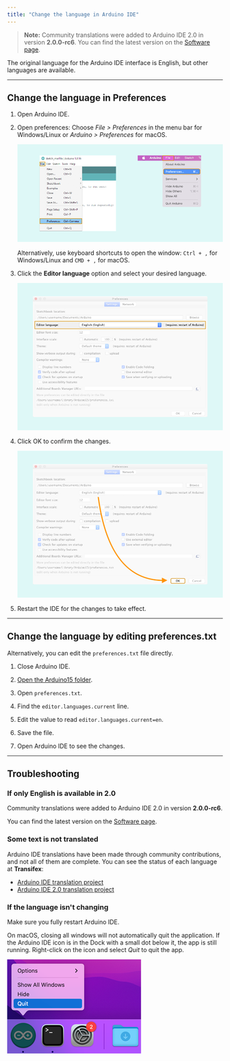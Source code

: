 ```yaml
---
title: "Change the language in Arduino IDE"
---
```


> **Note:** Community translations were added to Arduino IDE 2.0 in version **2.0.0-rc6**. You can find the latest version on the [Software page](https://www.arduino.cc/en/software). <!-- TEMP_NOTICE: 22-04-27 -->

The original language for the Arduino IDE interface is English, but other languages are available.

---

## Change the language in Preferences

1. Open Arduino IDE.

2. Open preferences: Choose _File > Preferences_ in the menu bar for Windows/Linux or  _Arduino > Preferences_ for macOS.

     ![](img/ide-preferences-multi-OS.png)

   Alternatively, use keyboard shortcuts to open the window: `Ctrl + ,` for Windows/Linux and `CMD + ,` for macOS.

3. Click the **Editor language** option and select your desired language.

   ![The Editor language option in the IDE Preferences window.](img/highlighting-preferences-language.png)

4. Click OK to confirm the changes.

   ![Clicking OK to confirm the changes.](img/highlighting-preferences-OK.png)

5. Restart the IDE for the changes to take effect.

---

## Change the language by editing preferences.txt

Alternatively, you can edit the `preferences.txt` file directly.

1. Close Arduino IDE.

2. [Open the Arduino15 folder](https://support.arduino.cc/hc/en-us/articles/360018448279-Open-the-Arduino15-folder).

3. Open `preferences.txt`.

4. Find the `editor.languages.current` line.

5. Edit the value to read `editor.languages.current=en`.

6. Save the file.

7. Open Arduino IDE to see the changes.

---

## Troubleshooting

### If only English is available in 2.0

Community translations were added to Arduino IDE 2.0 in version **2.0.0-rc6**.

You can find the latest version on the [Software page](https://www.arduino.cc/en/software).

### Some text is not translated

Arduino IDE translations have been made through community contributions, and not all of them are complete. You can see the status of each language at **Transifex**:

* [Arduino IDE translation project](https://www.transifex.com/mbanzi/arduino-ide-15/)
* [Arduino IDE 2.0 translation project](https://www.transifex.com/arduino-1/ide2/)

### If the language isn't changing

Make sure you fully restart Arduino IDE.

On macOS, closing all windows will not automatically quit the application. If the Arduino IDE icon is in the Dock with a small dot below it, the app is still running. Right-click on the icon and select _Quit_ to quit the app.

![Quitting Arduino IDE in the Dock on macOS.](img/macos-ide-quit.png)

<p style="display:none;">
  Tags: Español, Deutsch, Italiano, Português, Arabic, Basque, Chinese , Czech, Dutch, Persian, Turkish, Armenian, Bulgarian , English, French, German, Greek, Hungarian, Italian, Japanese, Korean, Norwegian Bokmål, Polish, Portuguese, Romanian, Russian, Slovak, Slovenian ,Spanish ,Ukrainian ,Vietnamese
</p>
